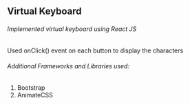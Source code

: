 ## Virtual Keyboard 
###### Implemented  virtual keyboard using React JS 

Used onClick() event on each button to display the characters  &emsp;

###### Additional Frameworks and Libraries used:
1. Bootstrap
2. AnimateCSS
